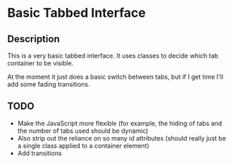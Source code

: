 Basic Tabbed Interface
================================

Description
-----------

This is a very basic tabbed interface. It uses classes to decide which tab container to be visible.

At the moment it just does a basic switch between tabs, but if I get time I'll add some fading transitions.

TODO
-----------------

* Make the JavaScript more flexible (for example, the hiding of tabs and the number of tabs used should be dynamic)
* Also strip out the reliance on so many id attributes (should really just be a single class applied to a container element)
* Add transitions